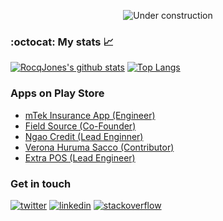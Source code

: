 <div align="center">
  
![Under construction](https://user-images.githubusercontent.com/282759/84681715-8c7cb580-af02-11ea-85a4-05d069c72121.gif)

</div>

### :octocat: My stats :chart_with_upwards_trend:
[![RocqJones's github stats](https://github-readme-stats.vercel.app/api?username=RocqJones&show_icons=true&line_height=21&show_icons=true&theme=vue&hide_border=true)](https://github.com/anuraghazra/github-readme-stats)
[![Top Langs](https://github-readme-stats.vercel.app/api/top-langs/?username=RocqJones&show_icons=true&layout=compact&theme=vue&hide_border=true&langs_count=10&hide=html,css,jupyter%20notebook,hack)](https://github.com/anuraghazra/github-readme-stats)


### Apps on Play Store 
- [mTek Insurance App (Engineer)](https://play.google.com/store/apps/details?id=com.hillcroft.apps.mtek)
- [Field Source (Co-Founder)](https://play.google.com/store/apps/details?id=com.apps.fieldsource)
- [Ngao Credit (Lead Enginner)](https://play.google.com/store/apps/details?id=com.extrainch.ngaocredit)
- [Verona Huruma Sacco (Contributor)](https://play.google.com/store/apps/details?id=com.extrainch.vhs)
- [Extra POS (Lead Engineer)](https://play.google.com/store/apps/details?id=com.extrainch.extrapos)

### Get in touch
<p>
  <a href="https://twitter.com/RocqJones"><img src="https://img.icons8.com/color/50/000000/twitter-squared.png" alt="twitter"/></a>
  <a href="https://www.linkedin.com/in/jones-mbindyo/"><img src="https://img.icons8.com/color/50/000000/linkedin.png" alt="linkedin"/></a>
  <a href="https://stackoverflow.com/users/11779588/rocqjones"><img src="https://img.icons8.com/color/50/000000/stackoverflow.png" alt="stackoverflow"/></a>
<p>
